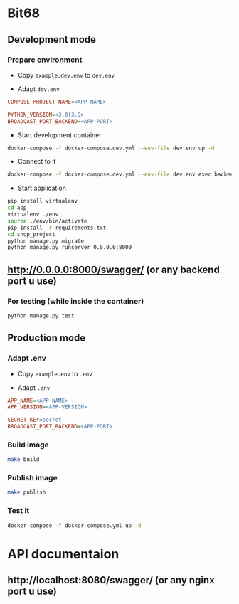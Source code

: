 # Bit68

## Development mode

### Prepare environment

- Copy `example.dev.env` to `dev.env`

- Adapt `dev.env`

```ini
COMPOSE_PROJECT_NAME=<APP-NAME>

PYTHON_VERSION=<3.0|3.9>
BROADCAST_PORT_BACKEND=<APP-PORT>
```

- Start development container

```sh
docker-compose -f docker-compose.dev.yml --env-file dev.env up -d
```

- Connect to it

```sh
docker-compose -f docker-compose.dev.yml --env-file dev.env exec backend /bin/bash
``` 

- Start application

```sh
pip install virtualenv
cd app
virtualenv ./env
source ./env/bin/activate
pip install -r requirements.txt
cd shop_project
python manage.py migrate
python manage.py runserver 0.0.0.0:8000
``` 
## http://0.0.0.0:8000/swagger/  (or any backend port u use)

### For testing (while inside the container)

```sh
python manage.py test
``` 


## Production mode

### Adapt .env

- Copy `example.env` to `.env`

- Adapt `.env`

```ini
APP_NAME=<APP-NAME>
APP_VERSION=<APP-VERSION>

SECRET_KEY=secret
BROADCAST_PORT_BACKEND=<APP-PORT>
```

### Build image

```sh
make build
```

### Publish image

```sh
make publish
```

### Test it

```sh
docker-compose -f docker-compose.yml up -d
```

# API documentaion
## http://localhost:8080/swagger/     (or any nginx port u use)